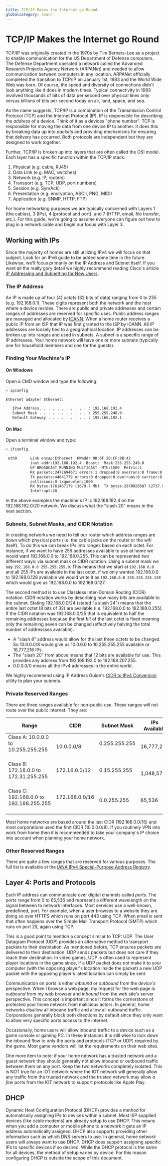 ```yaml
---
title: TCP/IP Makes the Internet go Round
globalcategory: learn
---
```


# TCP/IP Makes the Internet go Round

TCP/IP was originally created in the 1970s by Tim Berners-Lee as a project to enable communication for the US Department of Defense computers. The Defense Department operated a network called the Advanced Research Projects Agency Network (ARPANet) and needed to allow communication between computers in any location. ARPANet officially completed the transition to TCP/IP on January 1st, 1983 and the World Wide Web was born. Of course, the speed and diversity of connections didn't look anything like it does in modern times. Typical connectivity in 1983 involved thousands of bits of data per second over physical lines only versus billions of bits per second today on air, land, space, and sea.

As the name suggests, TCP/IP is a combination of the Transmission Control Protocol (TCP) and the Internet Protocol (IP). IP is responsible for describing the *address* of a device. Think of it as a devices "phone number". TCP is responsible for moving the data from one device IP to another. It does this by breaking data up into *packets* and providing mechanisms for ensuring that delivery has occurred. Both protocols are independent but they are designed to work together.

Further, TCP/IP is broken up into layers that are often called the OSI model. Each layer has a specific function within the TCP/IP stack:

1. Physical (e.g. cable, RJ45)
1. Data Link (e.g. MAC, switches)
1. Network (e.g. IP, routers)
1. Transport (e.g. TCP, UDP, port numbers)
1. Session (e.g. Syn/Ack)
1. Presentation (e.g. encryption, ASCII, PNG, MIDI)
1. Application (e.g. SNMP, HTTP, FTP)

For home networking purposes we are typically concerned with Layers 1 (the cables), 3 (IPs), 4 (protocol and port), and 7 (HTTP, email, file transfer, etc.). For this guide, we're going to assume everyone can figure out how to plug in a network cable and begin our focus with Layer 3.

## Working with IPs

Since the majority of homes are still utilizing IPv4 we will focus on that subject. Look for an IPv6 guide to be added some time in the future. Likewise, we'll focus primarily on the IP Address and Subnet itself. If you want all the really gory detail we highly recommend reading Cisco's article [IP Addressing and Subnetting for New Users](https://www.cisco.com/c/en/us/support/docs/ip/routing-information-protocol-rip/13788-3.html).

### The IP Address

An IP is made up of four (4) *octets* (32 bits of data) ranging from 0 to 255 (e.g. 192.168.0.1). These digits represent both the network and the host where a device resides. There are public and private addresses and certain ranges of addresses are reserved for specific uses. Public address ranges are managed and allocated by [ICANN](https://www.icann.org). When a home router receives a public IP from an ISP that IP was first granted to the ISP by ICANN. All IP addresses are loosely tied to a geographical location. IP addresses can be broken up into ranges and used in subnets. A subnet is a specific range of IP addresses. Your home network will have one or more subnets (typically one for household members and one for the guests).

### Finding Your Machine's IP

#### On Windows

Open a CMD window and type the following:

```bash
> ipconfig

Ethernet adapter Ethernet:

   IPv4 Address. . . . . . . . . . . : 192.168.192.4
   Subnet Mask . . . . . . . . . . . : 255.255.248.0
   Default Gateway . . . . . . . . . : 192.168.192.1
```

#### On Mac

Open a terminal window and type:

```bash
> ifconfig

 eth0      Link encap:Ethernet  HWaddr 00:0F:20:CF:8B:42
           inet addr:192.168.192.4  Bcast:  Mask:255.255.248.0
           UP BROADCAST RUNNING MULTICAST  MTU:1500  Metric:1
           RX packets:2472694671 errors:1 dropped:0 overruns:0 frame:0
           TX packets:44641779 errors:0 dropped:0 overruns:0 carrier:0
           collisions:0 txqueuelen:1000
           RX bytes:1761467179 (1679.7 Mb)  TX bytes:2870928587 (2737.9 Mb)
           Interrupt:28
```

In the above examples the machine's IP is 192.168.192.4 on the 192.168.192.0/20 network. We discuss what the "slash 20" means in the next section.

### Subnets, Subnet Masks, and CIDR Notation

In creating networks we need to tell our router which address ranges are down which physical ports (i.e. the cable jacks on the router or the wifi itself). To do this we can break IPs into ranges based on each octet. For instance, if we want to have 255 addresses available to use at home we would want 192.168.0.0 to 192.168.0.255. This can be represented two different ways: via subnet mask or CIDR notation. Using a subnet mask we say `192.168.0.0 255.255.255.0`. This means that we start at `192.168.0.0` and all 255 IPs are available in the last octet. if we only wanted 192.168.0.0 to 192.168.0.128 available we would write it as `192.168.0.0 255.255.255.128` which would give us 192.168.0.0 to 192.168.0.127.

The second method is to use Classless Inter-Domain Routing (CIDR) notation. CIDR notation works by describing how many *bits* are available to the subnet. Stating 192.168.0.0/24 (stated "a slash 24") means that the entire last octet (8 bits of 32) are available (i.e. 192.168.0.0 to 192.168.0.255). If the CIDR notation was 192.168.0.0/25 that is equivalent to half the remaining addresses because the first *bit* of the last octet is fixed meaning only the remaining seven can be changed (effectively halving the total number of addressses available).

- A "slash 8" address would allow for the last three octets to be changed. So 10.0.0.0/8 would give us 10.0.0.0 to 10.255.255.255 available or 16,777,216 IPs.
- The "slash 20" from above means that 12 bits are available for use. This provides any address from 192.168.192.0 to 192.168.207.255.
- 0.0.0.0/0 means all the IPv4 addresses in the entire world.

We highly recommend using IP Address Guide's [CIDR to IPv4 Conversion](https://www.ipaddressguide.com/cidr) utility to plan your subnets.

### Private Reserved Ranges

There are three ranges available for non-public use. These ranges will not route over the public internet. They are:

| Range | CIDR | Subnet Mask | IPs Available |
|-------|------|-------------|---------------|
| Class A: 10.0.0.0 to 10.255.255.255 &nbsp;&nbsp; | 10.0.0.0/8 &nbsp;&nbsp; | 0.255.255.255 &nbsp;&nbsp; | 16,777,216 |
| Class B: 172.16.0.0 to 172.31.255.255 &nbsp;&nbsp; | 172.16.0.0/12 &nbsp;&nbsp; | 0.15.255.255 &nbsp;&nbsp; | 1,048,576 |
| Class C: 192.168.0.0 to 192.168.255.255 &nbsp;&nbsp; | 172.168.0.0/16 &nbsp;&nbsp; | 0.0.255.255 &nbsp;&nbsp; | 65,536 |

Most home networks are based around the last CIDR (192.168.0.0/16) and most corporations used the first CIDR (10.0.0.0/8). If you routinely VPN into work from home then it is recommended to take your company's IP choice into account when planning your home network.

### Other Reserved Ranges

There are quite a few ranges that are reserved for various purposes. The full list is available at the [IANA IPv4 Special-Purpose Address Registry](https://www.iana.org/assignments/iana-ipv4-special-registry/iana-ipv4-special-registry.xhtml).

## Layer 4: Ports and Protocols

Each IP address can communicate over digital channels called *ports*. The ports range from 0 to 65,536 and represent a different wavelength on the signal between to network interfaces. Most services use a well-known, predefined, port. For example, when a user browses to a website they are doing so over HTTPS which runs on port 443 using TCP. When email is sent that often happens over the Simple Mail Transport Protocol (SMTP) which runs on port 25, again using TCP.

This is a good point to mention a concept similar to TCP: UDP. The User Datagram Protocol (UDP) provides an alternative method to transport packets to their destination. As mentioned before, TCP ensures packets are delivered to their destination. UDP sends packets but does not care if they reach their destination. In video games, UDP is often used to represent player locations in the game since, if a UDP packet does not make it to your computer (with the opposing player's location inside the packet) a new UDP packet with the opposing player's latest location can simply be sent.

Communication on ports is either *inbound* or *outbound* from the *device's* perspective. When I browse a web page, my request for the web page is *outbound* from my web browser and *inbound* from the web site's server perspective. This concept is important since it forms the cornerstone of protected your home network from malicious actors. In general, home networks disallow all inbound traffic and allow all outbound traffic. Corporations generally block both directions by default since they only want to allow very specific ports access to the internet.

Occasionally, home users will allow inbound traffic to a device such as a game console or gaming PC. In these instances it is still wise to lock down the inbound flow to only the ports and protocols (TCP or UDP) required by the game. Most game vendors will list the requirements on their web sites.

One more item to note: if your home network has a trusted network and a guest network they should generally not allow inbound or outbound traffic between them on any port. Keep the two networks completely isolated. This is NOT true for an IOT network where the IOT network will generally allow any traffic from the trusted network and the trusted network may allow *a few* ports from the IOT network to support protocols like Apple Play.

## DHCP

Dynamic Host Configuration Protocol (DHCP) provides a method for automatically assigning IPs to devices within a subnet. Most ISP supplied devices (like cable modems) are already setup to use DHCP. This means when you add a computer or mobile phone to a network it gets an IP address automatically assigned. DHCP also supports providing other information such as which DNS servers to use. In general, home network users will always want to use DHCP. DHCP does support assigning specific IPs to specific devices if so desired. While the DHCP protocol is the same for all devices, the method of setup varies by device. For this reason configuring DHCP is outside the scope of this document.
